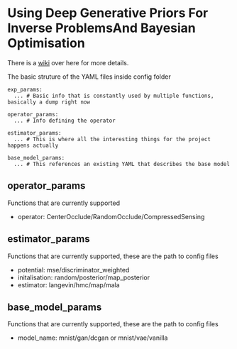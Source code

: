# Using Deep Generative Priors For Inverse ProblemsAnd Bayesian Optimisation

There is a [wiki](https://boiled-mat-c58.notion.site/Discriminator-Weighted-Sampling-Wiki-8cbfa778c79345f69352a0fb94bb6f4f) over here for more details. 

The basic struture of the YAML files inside config folder

```
exp_params:
  ... # Basic info that is constantly used by multiple functions, basically a dump right now

operator_params:
  ... # Info defining the operator

estimator_params:
  ... # This is where all the interesting things for the project happens actually

base_model_params:
  ... # This references an existing YAML that describes the base model
```

## operator_params 
Functions that are currently supported
- operator: CenterOcclude/RandomOcclude/CompressedSensing

## estimator_params 
Functions that are currently supported, these are the path to config files
- potential: mse/discriminator_weighted
- initalisation: random/posterior/map_posterior
- estimator: langevin/hmc/map/mala

## base_model_params 
Functions that are currently supported, these are the path to config files
- model_name: mnist/gan/dcgan or mnist/vae/vanilla
